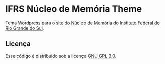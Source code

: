 # IFRS Núcleo de Memória Theme

Tema [Wordpress](https://wordpress.org/) para o site do [Núcleo de Memória](https://memoria.ifrs.edu.br/) do [Instituto Federal do Rio Grande do Sul](http://ifrs.edu.br/).

## Licença

Esse código é distribuído sob a licença [GNU GPL 3.0](http://www.gnu.org/licenses/gpl-3.0.txt).
